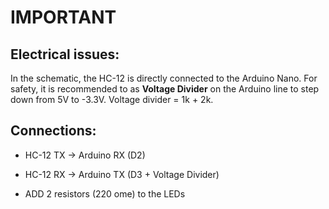 # IMPORTANT
## Electrical issues:
In the schematic, the HC-12 is directly connected to the Arduino Nano.
For safety, it is recommended to as **Voltage Divider** on the Arduino line to step down from 5V to -3.3V.
Voltage divider = 1k + 2k.
## Connections:
- HC-12 TX -> Arduino RX (D2)
- HC-12 RX -> Arduino TX (D3 + Voltage Divider)

- ADD 2 resistors (220 ome) to the LEDs
